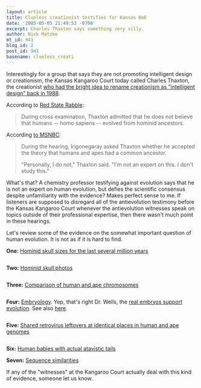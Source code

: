 ```yaml
---
layout: article
title: Clueless creationist testifies for Kansas BoE
date: '2005-05-05 21:49:53 -0700'
excerpt: Charles Thaxton says something very silly.
author: Nick Matzke
mt_id: 941
blog_id: 2
post_id: 941
basename: clueless_creati
---
```

<img src="http://www.pandasthumb.org/archives/images/Historic_Discoveries_Web_Poster.jpg" alt="" style="float:left;" />Interestingly for a group that says they are not promoting intelligent design or creationism, the Kansas Kangaroo Court today called Charles Thaxton, the creationist [who had the bright idea to rename creationism as "intelligent design" back in 1988](http://www.cmf.org.uk/literature/content.asp?context=article&amp;id=1303).

According to [Red State Rabble](http://redstaterabble.blogspot.com/):

> During cross examination, Thaxton admitted that he does not believe that humans -- homo sapiens -- evolved from hominid ancestors.

According [to MSNBC](http://msnbc.msn.com/id/7749688/):

> During the hearing, Irigonegaray asked Thaxton whether he accepted the theory that humans and apes had a common ancestor.
> 
> "Personally, I do not," Thaxton said. "I'm not an expert on this. I don't study this."

What's that?  A chemistry professor testifying against evolution says that he is not an expert on human evolution, but defies the scientific consensus despite unfamiliarity with the evidence?  Makes perfect sense to me.  If listeners are supposed to disregard all of the antievolution testimony before the Kansas Kangaroo Court whenever the antievolution witnesses speak on topics outside of their professional expertise, then there wasn't much point in these hearings.  

Let's review some of the evidence on the somewhat important question of human evolution.  It is not as if it is hard to find.

**One:** [Hominid skull sizes for the last several million years](http://www.talkorigins.org/faqs/homs/)

<img src="http://www.talkorigins.org/faqs/homs/brainsize.gif" alt="" />

**Two:**
[Hominid skull photos](http://www.talkorigins.org/faqs/comdesc/section1.html#morphological_intermediates_ex3)

<img src="http://www.talkorigins.org/faqs/comdesc/images/hominids2.jpg" alt="" />

**Three:** [Comparison of human and ape chromosomes](http://www.indiana.edu/~ensiweb/lessons/chr.jpeg.html)

<img src="http://www.indiana.edu/~ensiweb/images/chr.all+.jpeg" alt="" />

**Four:** [Embryology](http://www.talkorigins.org/faqs/comdesc/images/cat_embryo.jpg).  Yep, that's right Dr. Wells, the [real embryos support evolution](http://www.talkorigins.org/faqs/wells/haeckel.html).  See also [here](http://www.ncseweb.org/icons/icon4haeckel.html).

<img src="http://www.ncseweb.org/icons/figure08.jpg" alt="" />

**Five:** [Shared retrovirus leftovers at identical places in human and ape genomes](http://www.talkorigins.org/faqs/comdesc/section4.html#retroviruses)

<img src="http://www.talkorigins.org/faqs/comdesc/images/retrovirus.gif" alt="" />

**Six:** [Human babies with actual atavistic tails](http://www.talkorigins.org/faqs/comdesc/section2.html#ontogeny_ex4)
<img src="http://www.talkorigins.org/faqs/comdesc/images/tail.jpg" alt="" />

**Seven:** [Sequence similarities](http://www.antievolution.org/people/wre/evc/argresp/sequence.html)
<img src="http://www.antievolution.org/people/wre/evc/argresp/sequence4.gif" alt="" />

If any of the "witnesses" at the Kangaroo Court actually deal with this kind of evidence, someone let us know.
